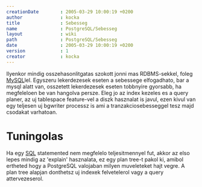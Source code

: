 ```yaml
---
creationDate        : 2005-03-29 10:00:19 +0200 
author              : kocka 
title               : Sebesseg 
name                : PostgreSQL/Sebesseg 
layout              : wiki 
path                : PostgreSQL/Sebesseg 
date                : 2005-03-29 10:00:19 +0200 
version             : 1 
creator             : kocka 
---
```

Ilyenkor mindig osszehasonlitgatas szokott jonni mas RDBMS-sekkel, foleg [MySQL](../MySQL.html)lel. Egyszeru lekerdezesek eseten a sebessege elfogadhato, bar a mysql alatt van, osszetett lekerdezesek eseten tobbnyire gyorsabb, ha megfeleloen be van hangolva persze. Eleg jo az index kezeles es a query planer, az uj tablespace feature-vel a diszk hasznalat is javul, ezen kivul van egy teljesen uj bgwriter processz is ami a tranzakciosebesseggel tesz majd csodakat varhatoan.

# Tuningolas

Ha egy [SQL](../SQL.html) statemented nem megfelelo teljesitmennyel fut, akkor az elso lepes mindig az 'explain' hasznalata, ez egy plan tree-t pakol ki, amibol ertheted hogy a PostgreSQL valojaban milyen muveleteket hajt vegre. A plan tree alapjan donthetsz uj indexek felvetelerol vagy a query attervezeserol.
